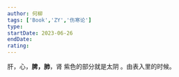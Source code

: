 ```yaml
---
author: 何柳
tags: ['Book','ZY','伤寒论']
type: 
startDate: 2023-06-26
endDate:
rating: 
---
```





肝，心，**脾，肺**，肾 
紫色的部分就是太阴 。由表入里的时候。 




















